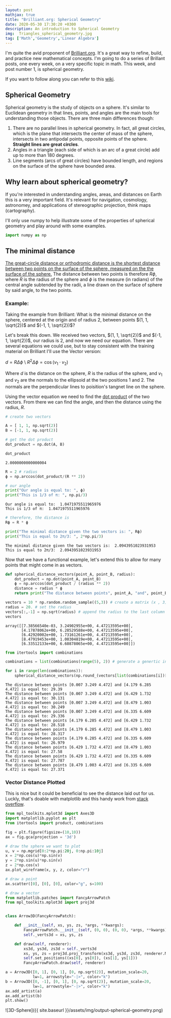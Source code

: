 ```yaml
---
layout: post
mathjax: true
title: "Brilliant.org: Spherical Geometry"
date: 2020-05-30 17:30:20 +0300
description: An introduction to Spherical Geometry
img:  Triangles_spherical_geometry.jpg
tag: ['Math','Geometry','Linear Algebra']
---
```

I'm quite the avid proponent of [Brilliant.org](https://brilliant.org/). It's a great way to refine, build, and practice new mathematical concepts. I'm going to do a series of Brillant posts, one every week, on a very specific topic in math. This week, and post number 1, is spherical geometry.

If you want to follow along you can refer to this [wiki](https://brilliant.org/wiki/spherical-geometry/).

## Spherical Geometry

Spherical geometry is the study of objects on a sphere. It's similar to Euclidean geometry in that lines, points, and angles are the main tools for understanding those objects. There are three main differences though: 

1. There are no parallel lines in spherical geometry. In fact, all great circles, which is the plane that intersects the center of mass of the sphere, intersects in two antipodal points, opposite points of the sphere. __Straight lines are great circles__.
2. Angles in a triangle (each side of which is an arc of a great circle) add up to more than 180 degrees.
3. Line segments (arcs of great circles) have bounded length, and regions on the surface of the sphere have bounded area.

## Why learn about spherical geometry? 
If you're interested in understanding angles, areas, and distances on Earth this is a very important field. It's relevant for navigation, cosmology, astronomey, and applications of stereographic projection, think maps (cartography). 

I'll only use numpy to help illustrate some of the properties of spherical geometry and play around with some examples.


```python
import numpy as np
```

## The minimal distance

[The great-circle distance or orthodromic distance is the shortest distance between two points on the surface of the sphere, measured on the the surface of the sphere.](https://en.wikipedia.org/wiki/Great-circle_distance) The distance between two points is therefore $R\phi$, where $R$ is the radius of the sphere and $\phi$ is the measure (in radians) of the central angle subtended by the radii, a line drawn on the surface of sphere by said angle, to the two points.

### Example:
Taking the example from Brilliant: What is the minimal distance on the sphere, centered at the origin and of radius 2, between points $(1, 1, \sqrt{2})$ and $(-1, 1, \sqrt{2})$?

Let's break this down. We received two vectors, $(1, 1, \sqrt{2})$ and $(-1, 1, \sqrt{2})$, our radius is 2, and now we need our equation. There are several equations we could use, but to stay consistent with the training material on Brilliant I'll use the Vector version:

$d = R\Delta\phi$ \\
$R^{2}\Delta\phi = \cos(v_{1} \cdot v_{2})$

Where $d$ is the distance on the sphere, $R$ is the radius of the sphere, and $v_{1}$ and $v_{2}$ are the normals to the ellipsoid at the two positions 1 and 2. The normals are the perpendicular lines to poisition's tangnet line on the sphere.

Using the vector equation we need to find the [dot product](https://mathworld.wolfram.com/DotProduct.html) of the two vectors. From there we can find the angle, and then the distance using the radius, $R$.


```python
# create two vectors

A = [ 1, 1, np.sqrt(2)]
B = [-1, 1, np.sqrt(2)]

# get the dot product
dot_product = np.dot(A, B)

dot_product
```




    2.0000000000000004




```python
R = 2 # radius
ϕ = np.arccos(dot_product/(R ** 2))

# our angle
print("Our angle is equal to: ", ϕ)
print("This is 1/3 of π: ", np.pi/3)
```

    Our angle is equal to:  1.0471975511965976
    This is 1/3 of π:  1.0471975511965976
    


```python
# therefore, the distance is
Rϕ = R * ϕ

print("The minimal distance given the two vectors is: ", Rϕ)
print("This is equal to 2π/3: ", 2*np.pi/3)
```

    The minimal distance given the two vectors is:  2.0943951023931953
    This is equal to 2π/3:  2.0943951023931953
    


Now that we have a functional example, let's extend this to allow for many points that might come in as vectors.


```python
def spherical_distance_vectors(point_A, point_B, radius):
    dot_product = np.dot(point_A, point_B)
    ϕ = np.arccos(dot_product / (radius ** 2))
    distance = radius * ϕ
    return print("The distance between points", point_A, "and", point_B,"is equal to:", np.round_(distance,3))
```


```python
vectors = 10 * np.random.random_sample((5,3)) # create a matrix (x , 3). I picked 5 by 3.
radius = 20. # set the radius
vectors[:,-1] = np.sqrt(radius) # append the radius to the last column
vectors
```




    array([[7.38566540e-03, 3.24902955e+00, 4.47213595e+00],
           [4.17878062e+00, 6.28529588e+00, 4.47213595e+00],
           [6.42920002e+00, 1.73161261e+00, 4.47213595e+00],
           [8.47919453e+00, 1.00304819e+00, 4.47213595e+00],
           [6.33512133e+00, 6.60878065e+00, 4.47213595e+00]])




```python
from itertools import combinations

combinations = list(combinations(range(5), 2)) # generate a genertic index list to use to get the right points without duplicate analysis

for i in range(len(combinations)):
    spherical_distance_vectors(np.round_(vectors[list(combinations[i])[0]],3), np.round_(vectors[list(combinations[i])[1]],3), radius)
```

    The distance between points [0.007 3.249 4.472] and [4.179 6.285 4.472] is equal to: 29.39
    The distance between points [0.007 3.249 4.472] and [6.429 1.732 4.472] is equal to: 30.131
    The distance between points [0.007 3.249 4.472] and [8.479 1.003 4.472] is equal to: 30.249
    The distance between points [0.007 3.249 4.472] and [6.335 6.609 4.472] is equal to: 29.336
    The distance between points [4.179 6.285 4.472] and [6.429 1.732 4.472] is equal to: 28.518
    The distance between points [4.179 6.285 4.472] and [8.479 1.003 4.472] is equal to: 28.317
    The distance between points [4.179 6.285 4.472] and [6.335 6.609 4.472] is equal to: 26.979
    The distance between points [6.429 1.732 4.472] and [8.479 1.003 4.472] is equal to: 27.58
    The distance between points [6.429 1.732 4.472] and [6.335 6.609 4.472] is equal to: 27.787
    The distance between points [8.479 1.003 4.472] and [6.335 6.609 4.472] is equal to: 27.371
    

### Vector Distance Plotted

This is nice but it could be beneficial to see the distance laid out for us. Luckly, that's doable with matplotlib and this handy work from [stack overflow]("https://stackoverflow.com/questions/11140163/plotting-a-3d-cube-a-sphere-and-a-vector-in-matplotlib").


```python
from mpl_toolkits.mplot3d import Axes3D
import matplotlib.pyplot as plt
from itertools import product, combinations
```


```python
fig = plt.figure(figsize=(10,10))
ax = fig.gca(projection = '3d')

# draw the sphere we want to plot
u, v = np.mgrid[0:2*np.pi:20j, 0:np.pi:10j]
x = 2*np.cos(u)*np.sin(v)
y = 2*np.sin(u)*np.sin(v)
z = 2*np.cos(v)
ax.plot_wireframe(x, y, z, color="r")

# draw a point
ax.scatter([0], [0], [0], color="g", s=100)

# draw a vector
from matplotlib.patches import FancyArrowPatch
from mpl_toolkits.mplot3d import proj3d


class Arrow3D(FancyArrowPatch):

    def __init__(self, xs, ys, zs, *args, **kwargs):
        FancyArrowPatch.__init__(self, (0, 0), (0, 0), *args, **kwargs)
        self._verts3d = xs, ys, zs

    def draw(self, renderer):
        xs3d, ys3d, zs3d = self._verts3d
        xs, ys, zs = proj3d.proj_transform(xs3d, ys3d, zs3d, renderer.M)
        self.set_positions((xs[0], ys[0]), (xs[1], ys[1]))
        FancyArrowPatch.draw(self, renderer)

a = Arrow3D([0, 1], [0, 1], [0, np.sqrt(2)], mutation_scale=20,
            lw=1, arrowstyle="-|>", color="k")
b = Arrow3D([0, -1], [0, 1], [0, np.sqrt(2)], mutation_scale=20,
            lw=1, arrowstyle="-|>", color="k")
ax.add_artist(a)
ax.add_artist(b)
plt.show()
```


![3D-Sphere]({{ site.baseurl }}/assets/img/output-spherical-geometry.png)